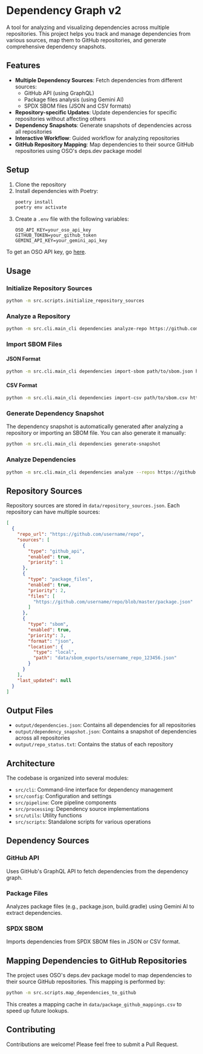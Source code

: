 # Dependency Graph v2

A tool for analyzing and visualizing dependencies across multiple repositories. This project helps you track and manage dependencies from various sources, map them to GitHub repositories, and generate comprehensive dependency snapshots.

## Features

- **Multiple Dependency Sources**: Fetch dependencies from different sources:
  - GitHub API (using GraphQL)
  - Package files analysis (using Gemini AI)
  - SPDX SBOM files (JSON and CSV formats)
- **Repository-specific Updates**: Update dependencies for specific repositories without affecting others
- **Dependency Snapshots**: Generate snapshots of dependencies across all repositories
- **Interactive Workflow**: Guided workflow for analyzing repositories
- **GitHub Repository Mapping**: Map dependencies to their source GitHub repositories using OSO's deps.dev package model

## Setup

1. Clone the repository
2. Install dependencies with Poetry:
   ```bash
   poetry install
   poetry env activate
   ```
3. Create a `.env` file with the following variables:
   ```
   OSO_API_KEY=your_oso_api_key
   GITHUB_TOKEN=your_github_token
   GEMINI_API_KEY=your_gemini_api_key
   ```

To get an OSO API key, go [here](https://docs.opensource.observer/docs/get-started/python).

## Usage

### Initialize Repository Sources

```bash
python -m src.scripts.initialize_repository_sources
```

### Analyze a Repository

```bash
python -m src.cli.main_cli dependencies analyze-repo https://github.com/username/repo
```

### Import SBOM Files

#### JSON Format

```bash
python -m src.cli.main_cli dependencies import-sbom path/to/sbom.json https://github.com/username/repo
```

#### CSV Format

```bash
python -m src.cli.main_cli dependencies import-csv path/to/sbom.csv https://github.com/username/repo
```

### Generate Dependency Snapshot

The dependency snapshot is automatically generated after analyzing a repository or importing an SBOM file. You can also generate it manually:

```bash
python -m src.cli.main_cli dependencies generate-snapshot
```

### Analyze Dependencies

```bash
python -m src.cli.main_cli dependencies analyze --repos https://github.com/username/repo --sources github_api package_files sbom
```

## Repository Sources

Repository sources are stored in `data/repository_sources.json`. Each repository can have multiple sources:

```json
[
  {
    "repo_url": "https://github.com/username/repo",
    "sources": [
      {
        "type": "github_api",
        "enabled": true,
        "priority": 1
      },
      {
        "type": "package_files",
        "enabled": true,
        "priority": 2,
        "files": [
          "https://github.com/username/repo/blob/master/package.json"
        ]
      },
      {
        "type": "sbom",
        "enabled": true,
        "priority": 3,
        "format": "json",
        "location": {
          "type": "local",
          "path": "data/sbom_exports/username_repo_123456.json"
        }
      }
    ],
    "last_updated": null
  }
]
```

## Output Files

- `output/dependencies.json`: Contains all dependencies for all repositories
- `output/dependency_snapshot.json`: Contains a snapshot of dependencies across all repositories
- `output/repo_status.txt`: Contains the status of each repository

## Architecture

The codebase is organized into several modules:

- `src/cli`: Command-line interface for dependency management
- `src/config`: Configuration and settings
- `src/pipeline`: Core pipeline components
- `src/processing`: Dependency source implementations
- `src/utils`: Utility functions
- `src/scripts`: Standalone scripts for various operations

## Dependency Sources

### GitHub API

Uses GitHub's GraphQL API to fetch dependencies from the dependency graph.

### Package Files

Analyzes package files (e.g., package.json, build.gradle) using Gemini AI to extract dependencies.

### SPDX SBOM

Imports dependencies from SPDX SBOM files in JSON or CSV format.

## Mapping Dependencies to GitHub Repositories

The project uses OSO's deps.dev package model to map dependencies to their source GitHub repositories. This mapping is performed by:

```bash
python -m src.scripts.map_dependencies_to_github
```

This creates a mapping cache in `data/package_github_mappings.csv` to speed up future lookups.

## Contributing

Contributions are welcome! Please feel free to submit a Pull Request.
